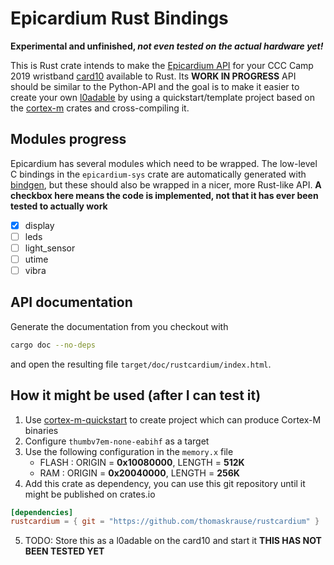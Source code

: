 # Epicardium Rust Bindings

**Experimental and unfinished, _not even tested on the actual hardware yet!_**

This is Rust crate intends to make the [Epicardium API](https://firmware.card10.badge.events.ccc.de/epicardium/overview.html) for your CCC Camp 2019 wristband [card10](https://git.card10.badge.events.ccc.de/card10) available to Rust.
Its **WORK IN PROGRESS** API should be similar to the Python-API and the goal is to make it easier to create your own [l0adable](https://firmware.card10.badge.events.ccc.de/overview.html#l0dables) by using a quickstart/template project based on the [cortex-m](https://github.com/rust-embedded/cortex-m) crates and cross-compiling it.

## Modules progress

Epicardium has several modules which need to be wrapped. The low-level C bindings in the `epicardium-sys` crate are automatically generated with [bindgen](https://github.com/rust-lang/rust-bindgen), but these should also be wrapped in a nicer, more Rust-like API. **A checkbox here means the code is implemented, not that it has ever been tested to actually work**

- [X] display
- [ ] leds
- [ ] light_sensor
- [ ] utime
- [ ] vibra

## API documentation

Generate the documentation from you checkout with 

```bash
cargo doc --no-deps
```

and open the resulting file `target/doc/rustcardium/index.html`.


## How it might be used (after I can test it)

1. Use [cortex-m-quickstart](https://github.com/rust-embedded/cortex-m-quickstart) to create project which can produce Cortex-M binaries
2. Configure `thumbv7em-none-eabihf` as a target
3. Use the following configuration in the `memory.x` file
    - FLASH : ORIGIN = **0x10080000**, LENGTH = **512K**
    - RAM : ORIGIN = **0x20040000**, LENGTH = **256K**
4. Add this crate as dependency, you can use this git repository until it might be published on crates.io
```toml
[dependencies]
rustcardium = { git = "https://github.com/thomaskrause/rustcardium" }
```
5. TODO: Store this as a l0adable on the card10 and start it
**THIS HAS NOT BEEN TESTED YET**